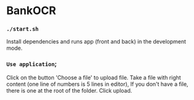 # BankOCR


### `./start.sh`

Install dependencies and runs app (front and back) in the development mode.

### `Use application`;

Click on the button 'Choose a file' to upload file.
Take a file with right content (one line of numbers is 5 lines in editor),
If you don't have a file, there is one at the root of the folder.
Click upload. 
